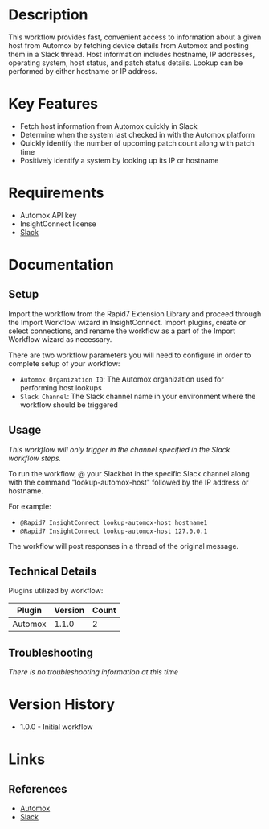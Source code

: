 # Description
This workflow provides fast, convenient access to information about a given host from Automox by fetching device details 
from Automox and posting them in a Slack thread. Host information includes hostname, IP addresses, operating system, 
host status, and patch status details. Lookup can be performed by either hostname or IP address.

# Key Features

* Fetch host information from Automox quickly in Slack
* Determine when the system last checked in with the Automox platform
* Quickly identify the number of upcoming patch count along with patch time 
* Positively identify a system by looking up its IP or hostname

# Requirements

* Automox API key
* InsightConnect license
* [Slack](https://docs.rapid7.com/insightconnect/configure-slack-for-chatops/)

# Documentation

## Setup

Import the workflow from the Rapid7 Extension Library and proceed through the Import Workflow wizard in InsightConnect. 
Import plugins, create or select connections, and rename the workflow as a part of the Import Workflow wizard as necessary.

There are two workflow parameters you will need to configure in order to complete setup of your workflow:
* `Automox Organization ID`: The Automox organization used for performing host lookups
* `Slack Channel`: The Slack channel name in your environment where the workflow should be triggered

## Usage

*This workflow will only trigger in the channel specified in the Slack workflow steps.*

To run the workflow, @ your Slackbot in the specific Slack channel along with the command "lookup-automox-host" followed by the IP address or hostname.

For example:

* `@Rapid7 InsightConnect lookup-automox-host hostname1`
* `@Rapid7 InsightConnect lookup-automox-host 127.0.0.1`

The workflow will post responses in a thread of the original message.

## Technical Details

Plugins utilized by workflow:

|Plugin|Version|Count|
|----|----|--------|
|Automox|1.1.0|2|

## Troubleshooting

_There is no troubleshooting information at this time_

# Version History

* 1.0.0 - Initial workflow

# Links

## References

* [Automox](https://www.automox.com/)
* [Slack](https://www.slack.com)
